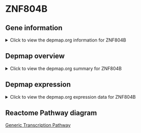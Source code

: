 <h1>ZNF804B</h1>

<h2>Gene information</h2>
<details>
  <summary>Click to view the depmap.org information for ZNF804B</summary>
  <iframe src="https://depmap.org/portal/gene/ZNF804B?tab=about" style="border:none;width:100%;height:800px"></iframe>
</details>

<h2>Depmap overview</h2>
<details>
  <summary>Click to view the depmap.org summary for ZNF804B</summary>
  <iframe src="https://depmap.org/portal/gene/ZNF804B?tab=overview" style="border:none;width:100%;height:800px"></iframe>
</details>

<h2>Depmap expression</h2>
<details>
  <summary>Click to view the depmap.org expression data for ZNF804B</summary>
  <iframe src="https://depmap.org/portal/gene/ZNF804B?tab=characterization" style="border:none;width:100%;height:800px"></iframe>
</details>



<h2>Reactome Pathway diagram</h2>
<a href="https://reactome.org/PathwayBrowser/#/R-HSA-212436" target="_BLANK">Generic Transcription Pathway</a>



